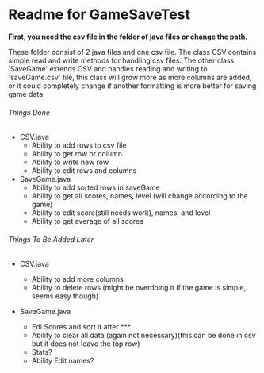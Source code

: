# Readme for GameSaveTest

**First, you need the csv file in the folder of java files or change the path.**

These folder consist of 2 java files and one csv file. The class CSV contains simple read and write methods for handling csv files. The other class 'SaveGame' extends CSV and handles reading and writing to 'saveGame.csv' file, this class will grow more as more columns are added, or it could completely change if another formatting is more better for saving game data.

###### Things Done
- CSV.java
  - Ability to add rows to csv file
  - Ability to get row or column
  - Ability to write new row
  - Ability to edit rows and columns
- SaveGame.java
  - Ability to add sorted rows in saveGame
  - Ability to get all scores, names, level (will change according to the game)
  - Ability to edit score(still needs work), names, and level
  - Ability to get average of all scores



###### Things To Be Added Later
- CSV.java
  - Ability to add more columns
  - Ability to delete rows (might be overdoing it if the game is simple, seems easy though)

- SaveGame.java
  - Edi Scores and sort it after ***
  - Ability to clear all data (again not necessary)(this can be done in csv but it does not leave the top row)
  - Stats?
  - Ability Edit names?
